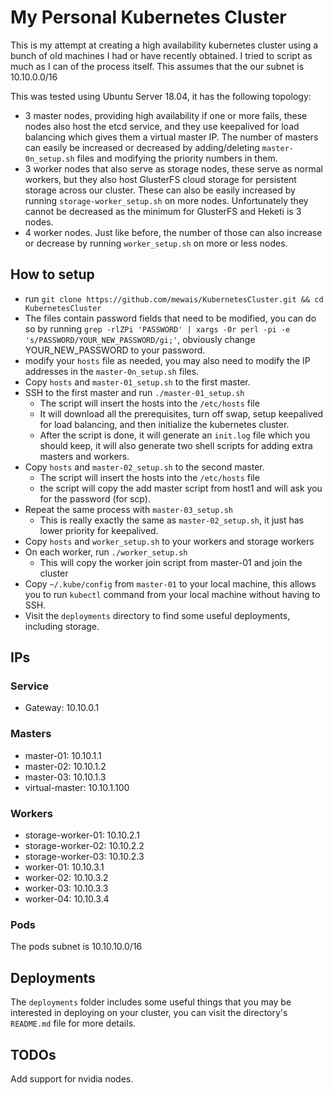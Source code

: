 # My Personal Kubernetes Cluster
This is my attempt at creating a high availability kubernetes cluster using a bunch of old machines I had or have recently obtained.
I tried to script as much as I can of the process itself. This assumes that the our subnet is 10.10.0.0/16

This was tested using Ubuntu Server 18.04, it has the following topology:
- 3 master nodes, providing high availability if one or more fails, these nodes also host the etcd service, and they use keepalived for load balancing which gives them a virtual master IP. The number of masters can easily be increased or decreased by adding/deleting `master-0n_setup.sh` files and modifying the priority numbers in them.
- 3 worker nodes that also serve as storage nodes, these serve as normal workers, but they also host GlusterFS cloud storage for persistent storage across our cluster. These can also be easily increased by running `storage-worker_setup.sh` on more nodes. Unfortunately they cannot be decreased as the minimum for GlusterFS and Heketi is 3 nodes.
- 4 worker nodes. Just like before, the number of those can also increase or decrease by running `worker_setup.sh` on more or less nodes.

## How to setup
- run `git clone https://github.com/mewais/KubernetesCluster.git && cd KubernetesCluster`
- The files contain password fields that need to be modified, you can do so by running `grep -rlZPi 'PASSWORD' | xargs -0r perl -pi -e 's/PASSWORD/YOUR_NEW_PASSWORD/gi;'`, obviously change YOUR_NEW_PASSWORD to your password.
- modify your `hosts` file as needed, you may also need to modify the IP addresses in the `master-0n_setup.sh` files.
- Copy `hosts` and `master-01_setup.sh` to the first master.
- SSH to the first master and run `./master-01_setup.sh`
  - The script will insert the hosts into the `/etc/hosts` file
  - It will download all the prerequisites, turn off swap, setup keepalived for load balancing, and then initialize the kubernetes cluster.
  - After the script is done, it will generate an `init.log` file which you should keep, it will also generate two shell scripts for adding extra masters and workers.
- Copy `hosts` and `master-02_setup.sh` to the second master.
  - The script will insert the hosts into the `/etc/hosts` file
  - the script will copy the add master script from host1 and will ask you for the password (for scp).
- Repeat the same process with `master-03_setup.sh`
  - This is really exactly the same as `master-02_setup.sh`, it just has lower priority for keepalived.
- Copy `hosts` and `worker_setup.sh` to your workers and storage workers
- On each worker, run `./worker_setup.sh`
  - This will copy the worker join script from master-01 and join the cluster
- Copy `~/.kube/config` from `master-01` to your local machine, this allows you to run `kubectl` command from your local machine without having to SSH.
- Visit the `deployments` directory to find some useful deployments, including storage.

## IPs
### Service
- Gateway: 10.10.0.1

### Masters
- master-01: 10.10.1.1
- master-02: 10.10.1.2
- master-03: 10.10.1.3
- virtual-master: 10.10.1.100

### Workers
- storage-worker-01: 10.10.2.1
- storage-worker-02: 10.10.2.2
- storage-worker-03: 10.10.2.3
- worker-01: 10.10.3.1
- worker-02: 10.10.3.2
- worker-03: 10.10.3.3
- worker-04: 10.10.3.4

### Pods
The pods subnet is 10.10.10.0/16

## Deployments
The `deployments` folder includes some useful things that you may be interested in deploying on your cluster, you can visit the directory's `README.md` file for more details.

## TODOs
Add support for nvidia nodes.
